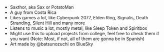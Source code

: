 - Saxthor, aka Sax or PotatoMan
- A guy from Costa Rica
- Likes games a lot, like Cyberpunk 2077, Elden Ring, Signalis, Death Stranding, Silent Hill and many more
- Listens to music a lot, mostly metal, like Sleep Token and Spiritbox
- Might use this to upload projects from college, feel free to check them if you want (Note: Most, if not, all of them are gonna be in Spanish)
- Art made by @batsunozuchi on BlueSky
